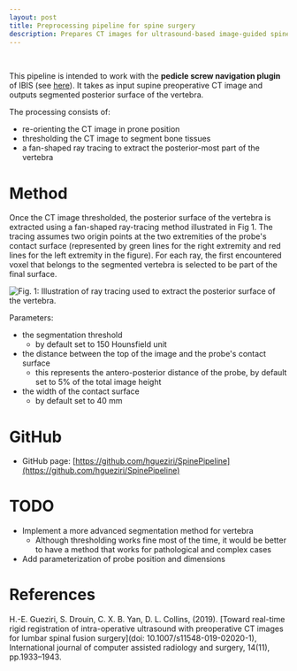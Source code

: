 ```yaml
---
layout: post
title: Preprocessing pipeline for spine surgery
description: Prepares CT images for ultrasound-based image-guided spine surgery. The pipeline provides 1) conversion of preoperative CT from supine to prone position, and 2) extraction of the posterior surface of the vertebra used for image registration.
---
```


<br/>

This pipeline is intended to work with the **pedicle screw navigation plugin** of IBIS (see [here](https://hgueziri.github.io/projects/2-spine/)). It takes as input supine preoperative CT image and outputs segmented posterior surface of the vertebra.

The processing consists of:
- re-orienting the CT image in prone position
- thresholding the CT image to segment bone tissues
- a fan-shaped ray tracing to extract the posterior-most part of the vertebra

# Method
Once the CT image thresholded, the posterior surface of the vertebra is extracted using a fan-shaped ray-tracing method illustrated in Fig 1. The tracing assumes two origin points at the two extremities of the probe's contact surface (represented by green lines for the right extremity and red lines for the left extremity in the figure). For each ray, the first encountered voxel that belongs to the segmented vertebra is selected to be part of the final surface.

![Fig. 1: Illustration of ray tracing used to extract the posterior surface of the vertebra.]({{site.baseurl}}/assets/images/pipeline/ctraytracing.png)

Parameters:
- the segmentation threshold
  - by default set to 150 Hounsfield unit 
- the distance between the top of the image and the probe's contact surface
  - this represents the antero-posterior distance of the probe, by default set to 5% of the total image height
- the width of the contact surface
  - by default set to 40 mm  

# GitHub

* GitHub page: [https://github.com/hgueziri/SpinePipeline](https://github.com/hgueziri/SpinePipeline)

# TODO

- Implement a more advanced segmentation method for vertebra
  - Although thresholding works fine most of the time, it would be better to have a method that works for pathological and complex cases
- Add parameterization of probe position and dimensions

# References

H.-E. Gueziri, S. Drouin, C. X. B. Yan, D. L. Collins, (2019). [Toward real-time rigid registration of intra-operative ultrasound with preoperative CT images for lumbar spinal fusion surgery](doi: 10.1007/s11548-019-02020-1), International journal of computer assisted radiology and surgery, 14(11), pp.1933–1943.
